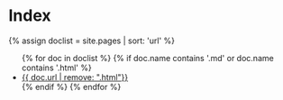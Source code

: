 # Index

{% assign doclist = site.pages | sort: 'url'  %}

<ul>
    {% for doc in doclist %}
        {% if doc.name contains '.md' or doc.name contains '.html' %}
            <li><a href="{{ site.baseurl }}{{ doc.url }}">{{ doc.url | remove: ".html"}}</a></li>
        {% endif %}
    {% endfor %}
</ul>
